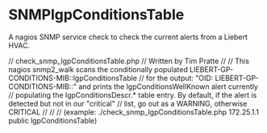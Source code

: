SNMPlgpConditionsTable
======================

A nagios SNMP service check to check the current alerts from a Liebert HVAC.

// check_snmp_lgpConditionsTable.php
// Written by Tim Pratte 
//
// This nagios snmp2_walk scans the conditionally populated  LIEBERT-GP-CONDITIONS-MIB::lgpConditionsTable
// for the output: "OID: LIEBERT-GP-CONDITIONS-MIB::" and prints the lgpConditionsWellKnown alert currently
// populating the lgpConditionsDescr.* table entry.  By default, if the alert is detected but not in our "critical"
// list, go out as a WARNING, otherwise CRITICAL
//
//
// (example:  ./check_snmp_lgpConditionsTable.php 172.25.1.1 public lgpConditionsTable)
